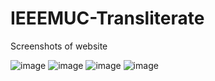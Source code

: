# IEEEMUC-Transliterate

Screenshots of website

![image](https://user-images.githubusercontent.com/92905626/178107093-b39d93db-fde9-4cc7-b9cf-1ca8c67c4d3a.png)
![image](https://user-images.githubusercontent.com/92905626/178107129-aa00c304-2c53-4426-b1ee-8b1da6b7a29d.png)
![image](https://user-images.githubusercontent.com/92905626/178109574-fa1ad327-e8b9-4a8b-a4e1-2ce6df94b2ea.png)
![image](https://user-images.githubusercontent.com/92905626/178107162-5ea543d4-ac3d-4654-bd0b-a25030474431.png)
